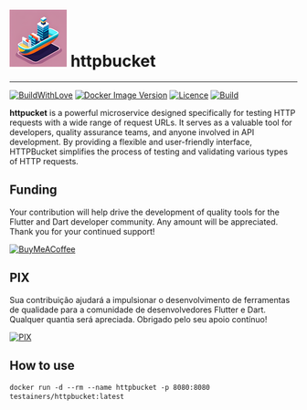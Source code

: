 <h1>
<img src="helpers/testainers-100.png" alt="Testainers" title="Testainers">
httpbucket
</h1>

---

[![BuildWithLove](https://img.shields.io/badge/%20built%20with-%20%E2%9D%A4-ff69b4.svg "build with love")](https://github.com/testainers/httpbucket/stargazers)
[![Docker Image Version](https://img.shields.io/docker/v/testainers/httpbucket)](https://github.com/testainers/httpbucket)
[![Licence](https://img.shields.io/github/license/testainers/httpbucket?color=blue)](https://github.com/testainers/httpbucket)
[![Build](https://img.shields.io/github/actions/workflow/status/testainers/httpbucket/main.yml?branch=main)](https://github.com/testainers/httpbucket)

**httpucket** is a powerful microservice designed specifically for testing HTTP
requests with a wide range of request URLs. It serves as a valuable tool for
developers, quality assurance teams, and anyone involved in API development. By
providing a flexible and user-friendly interface, HTTPBucket simplifies the
process of testing and validating various types of HTTP requests.

## Funding

Your contribution will help drive the development of quality tools for the
Flutter and Dart developer community. Any amount will be appreciated. Thank you
for your continued support!

[![BuyMeACoffee](https://www.buymeacoffee.com/assets/img/guidelines/download-assets-sm-2.svg)](https://www.buymeacoffee.com/edufolly)

## PIX

Sua contribuição ajudará a impulsionar o desenvolvimento de ferramentas de
qualidade para a comunidade de desenvolvedores Flutter e Dart. Qualquer quantia
será apreciada. Obrigado pelo seu apoio contínuo!

[![PIX](helpers/pix.png)](https://nubank.com.br/pagar/2bt2q/RBr4Szfuwr)

## How to use
```shell
docker run -d --rm --name httpbucket -p 8080:8080 testainers/httpbucket:latest
```
